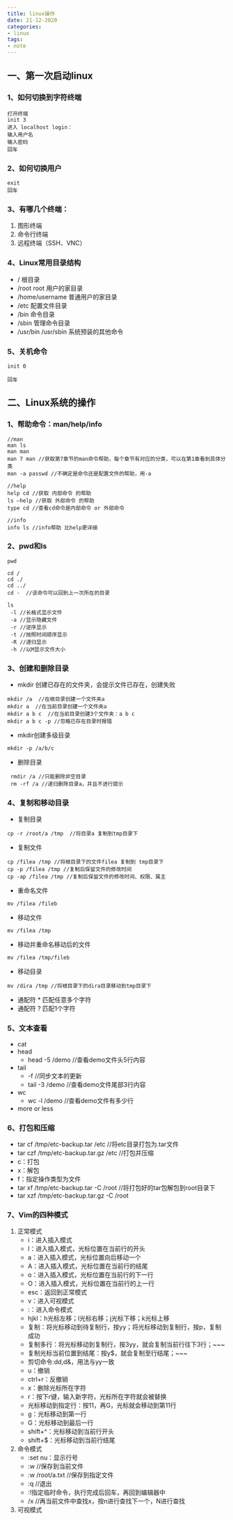 ```yaml
---
title: linux操作
date: 21-12-2020
categories: 
- linux
tags:
- note
---
```


## 一、第一次启动linux

### 1、如何切换到字符终端
```
打开终端
init 3
进入 localhost login：
输入用户名
输入密码
回车
```

### 2、如何切换用户
```
exit
回车
```

### 3、有哪几个终端：
1. 图形终端
2. 命令行终端
3. 远程终端（SSH、VNC）

### 4、Linux常用目录结构
- / 根目录
- /root root 用户的家目录
- /home/username 普通用户的家目录
- /etc 配置文件目录
- /bin 命令目录
- /sbin 管理命令目录
- /usr/bin /usr/sbin 系统预装的其他命令

### 5、关机命令

	init 0

	回车

## 二、Linux系统的操作

### 1、帮助命令：man/help/info
```
//man
man ls 
man man
man 7 man //获取第7章节的man命令帮助，每个章节有对应的分类，可以在第1章看到具体分类
man -a passwd //不确定是命令还是配置文件的帮助，用-a

//help
help cd //获取 内部命令 的帮助
ls —help //获取 外部命令 的帮助
type cd //查看cd命令是内部命令 or 外部命令

//info
info ls //info帮助 比help更详细
```

### 2、pwd和ls
```
pwd

cd /
cd ./
cd ../
cd -  //该命令可以回到上一次所在的目录

ls 
 -l //长格式显示文件
 -a //显示隐藏文件
 -r //逆序显示
 -t //按照时间顺序显示
 -R //递归显示
 -h //以M显示文件大小
```

### 3、创建和删除目录
 - mkdir
    创建已存在的文件夹，会提示文件已存在，创建失败
 ```
 mkdir /a  //在根目录创建一个文件夹a
 mkdir a  //在当前目录创建一个文件夹a
 mkdir a b c  //在当前目录创建3个文件夹：a b c 
 mkdir a b c -p //忽略已存在目录时报错
```
 - mkdir创建多级目录
 ```
 mkdir -p /a/b/c
 ```
 - 删除目录
```
 rmdir /a //只能删除非空目录
 rm -rf /a //递归删除目录a，并且不进行提示
```

### 4、复制和移动目录
 - 复制目录
 ```
 cp -r /root/a /tmp  //将目录a 复制到tmp目录下
```
 - 复制文件
```
cp /filea /tmp //将根目录下的文件filea 复制到 tmp目录下
cp -p /filea /tmp //复制后保留文件的修改时间
cp -ap /filea /tmp //复制后保留文件的修改时间、权限、属主
```
 - 重命名文件
```
mv /filea /fileb
```
 - 移动文件
 ```
mv /filea /tmp
```
 - 移动并重命名移动后的文件
```
mv /filea /tmp/fileb
```
 - 移动目录
```
mv /dira /tmp //将根目录下的dira目录移动到tmp目录下
```
 - 通配符 * 匹配任意多个字符
 - 通配符 ? 匹配1个字符
 
### 5、文本查看
 - cat
 - head
    - head -5 /demo //查看demo文件头5行内容
 - tail
    - -f //同步文本的更新
    - tail -3 /demo //查看demo文件尾部3行内容
 - wc
    - wc -l /demo //查看demo文件有多少行
 - more or less
 
### 6、打包和压缩
 - tar cf /tmp/etc-backup.tar /etc //将etc目录打包为.tar文件
 - tar czf /tmp/etc-backup.tar.gz /etc //打包并压缩
 - c：打包
 - x：解包
 - f：指定操作类型为文件
 - tar xf /tmp/etc-backup.tar -C /root //将打包好的tar包解包到root目录下
 - tar xzf /tmp/etc-backup.tar.gz -C /root
 
### 7、Vim的四种模式
1. 正常模式
    - i：进入插入模式
    - I：进入插入模式，光标位置在当前行的开头
    - a：进入插入模式，光标位置向后移动一个
    - A：进入插入模式，光标位置在当前行的结尾
    - o：进入插入模式，光标位置在当前行的下一行
    - O：进入插入模式，光标位置在当前行的上一行
    - esc：返回到正常模式
    - v：进入可视模式
    - :：进入命令模式
    - hjkl：h光标左移；l光标右移；j光标下移；k光标上移
    - 复制：将光标移动到待复制行，按yy；将光标移动到复制行，按p，复制成功
    - 复制多行：将光标移动到复制行，按3yy，就会复制当前行往下3行；~~~
    - 复制光标当前位置到结尾：按y$，就会复制至行结尾；~~~
    - 剪切命令:dd,d&，用法与yy一致
    - u：撤销
    - ctrl+r：反撤销
    - x：删除光标所在字符
    - r：按下r键，输入新字符，光标所在字符就会被替换
    - 光标移动到指定行：按11，再G，光标就会移动到第11行
    - g：光标移动到第一行
    - G：光标移动到最后一行
    - shift+^：光标移动到当前行开头
    - shift+$：光标移动到当前行结尾
2. 命令模式
    - :set nu：显示行号
    - :w //保存到当前文件
    - :w /root/a.txt //保存到指定文件
    - :q //退出
    - :!指定临时命令，执行完成后回车，再回到编辑器中
    - /x //再当前文件中查找x，按n进行查找下一个，N进行查找
3. 可视模式